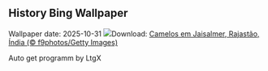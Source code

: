 ## History Bing Wallpaper
Wallpaper date: 2025-10-31
![](https://www.bing.com/th?id=OHR.PushkarFair_PT-BR6477108877_UHD.jpg&w=1000)Download: [Camelos em Jaisalmer, Rajastão, Índia (© f9photos/Getty Images)](https://www.bing.com/th?id=OHR.PushkarFair_PT-BR6477108877_UHD.jpg)

Auto get programm by LtgX
